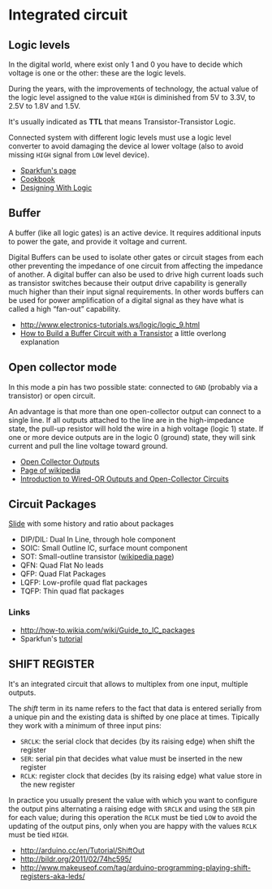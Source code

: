 # Integrated circuit

## Logic levels

In the digital world, where exist only 1 and 0 you have to decide which
voltage is one or the other: these are the logic levels.

During the years, with the improvements of technology, the actual value of the
logic level assigned to the value ``HIGH`` is diminished from 5V to 3.3V, to
2.5V to 1.8V and 1.5V.

It's usually indicated as **TTL** that means Transistor-Transistor Logic.

Connected system with different logic levels must use a logic level converter to
avoid damaging the device al lower voltage (also to avoid missing ``HIGH``
signal from ``LOW`` level device).

 - [Sparkfun's page](https://learn.sparkfun.com/tutorials/logic-levels/ttl-logic-levels)
 - [Cookbook](/cookbook/#logic-level-converter)
 - [Designing With Logic](http://www.ti.com/lit/an/sdya009c/sdya009c.pdf)

## Buffer

A buffer (like all logic gates) is an active device. It requires
additional inputs to power the gate, and provide it voltage and current.

Digital Buffers can be used to isolate other gates or circuit stages
from each other preventing the impedance of one circuit from affecting
the impedance of another. A digital buffer can also be used to drive
high current loads such as transistor switches because their output
drive capability is generally much higher than their input signal
requirements. In other words buffers can be used for power amplification
of a digital signal as they have what is called a high “fan-out”
capability.

 - http://www.electronics-tutorials.ws/logic/logic_9.html
 - [How to Build a Buffer Circuit with a Transistor](http://www.learningaboutelectronics.com/Articles/Transistor-buffer-circuit.php) a little overlong explanation

## Open collector mode

In this mode a pin has two possible state: connected to ``GND`` (probably via a transistor)
or open circuit.

An advantage is that more than one open-collector output can connect to a
single line. If all outputs attached to the line are in the high-impedance
state, the pull-up resistor will hold the wire in a high voltage (logic 1)
state. If one or more device outputs are in the logic 0 (ground) state, they
will sink current and pull the line voltage toward ground.

 - [Open Collector Outputs](http://www.evilmadscientist.com/2012/basics-open-collector-outputs/)
 - [Page of wikipedia](https://en.wikipedia.org/wiki/Open_collector)
 - [Introduction to Wired-OR Outputs and Open-Collector Circuits](http://www.ni.com/white-paper/3544/en/)

## Circuit Packages

[Slide](http://security.cs.rpi.edu/courses/hwre-spring2014/Lecture2_Packaging.pdf) with some
history and ratio about packages

 - DIP/DIL: Dual In Line, through hole component
 - SOIC: Small Outline IC, surface mount component
 - SOT: Small-outline transistor ([wikipedia page](https://en.wikipedia.org/wiki/Small-outline_transistor))
 - QFN: Quad Flat No leads
 - QFP: Quad Flat Packages
 - LQFP: Low-profile quad flat packages
 - TQFP: Thin quad flat packages

### Links

 - http://how-to.wikia.com/wiki/Guide_to_IC_packages
 - Sparkfun's [tutorial](https://learn.sparkfun.com/tutorials/integrated-circuits)

## SHIFT REGISTER

It's an integrated circuit that allows to multiplex from one input, multiple outputs.

The *shift* term in its name refers to the fact that data is entered serially from
a unique pin and the existing data is shifted by one place at times.
Tipically they work with a minimum of three input pins:

 - ``SRCLK``: the serial clock that decides (by its raising edge) when shift the register
 - ``SER``: serial pin that decides what value must be inserted in the new register
 - ``RCLK``: register clock that decides (by its raising edge) what value store in the new register

In practice you usually present the value with which you want to configure the output pins
alternating a raising edge with ``SRCLK`` and using the ``SER`` pin for each value; during
this operation the ``RCLK`` must be tied ``LOW`` to avoid the updating of the output pins,
only when you are happy with the values ``RCLK`` must be tied ``HIGH``.

 - http://arduino.cc/en/Tutorial/ShiftOut
 - http://bildr.org/2011/02/74hc595/
 - http://www.makeuseof.com/tag/arduino-programming-playing-shift-registers-aka-leds/
